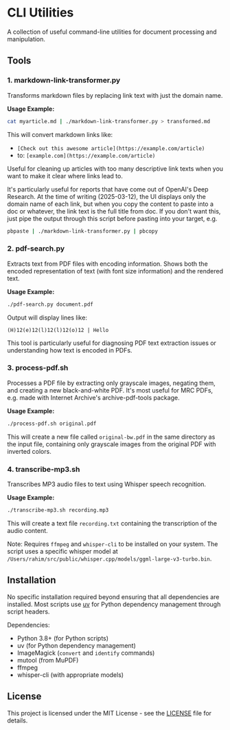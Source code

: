 # CLI Utilities

A collection of useful command-line utilities for document processing and manipulation.

## Tools

### 1. markdown-link-transformer.py

Transforms markdown files by replacing link text with just the domain name.

**Usage Example:**
```bash
cat myarticle.md | ./markdown-link-transformer.py > transformed.md
```

This will convert markdown links like:
- `[Check out this awesome article](https://example.com/article)` 
- to: `[example.com](https://example.com/article)`

Useful for cleaning up articles with too many descriptive link texts when you want to make it clear where links lead to.

It's particularly useful for reports that have come out of OpenAI's Deep Research. At the time of writing (2025-03-12), the UI displays only the domain name of each link, but when you copy the content to paste into a doc or whatever, the link text is the full title from doc. If you don't want this, just pipe the output through this script before pasting into your target, e.g.

```bash
pbpaste | ./markdown-link-transformer.py | pbcopy
```

### 2. pdf-search.py

Extracts text from PDF files with encoding information. Shows both the encoded representation of text (with font size information) and the rendered text.

**Usage Example:**
```bash
./pdf-search.py document.pdf
```

Output will display lines like:
```
(H)12(e)12(l)12(l)12(o)12 | Hello
```

This tool is particularly useful for diagnosing PDF text extraction issues or understanding how text is encoded in PDFs.

### 3. process-pdf.sh

Processes a PDF file by extracting only grayscale images, negating them, and creating a new black-and-white PDF. It's most useful for MRC PDFs, e.g. made with Internet Archive's archive-pdf-tools package.

**Usage Example:**
```bash
./process-pdf.sh original.pdf
```

This will create a new file called `original-bw.pdf` in the same directory as the input file, containing only grayscale images from the original PDF with inverted colors.

### 4. transcribe-mp3.sh

Transcribes MP3 audio files to text using Whisper speech recognition.

**Usage Example:**
```bash
./transcribe-mp3.sh recording.mp3
```

This will create a text file `recording.txt` containing the transcription of the audio content.

Note: Requires `ffmpeg` and `whisper-cli` to be installed on your system. The script uses a specific whisper model at `/Users/rahim/src/public/whisper.cpp/models/ggml-large-v3-turbo.bin`.

## Installation

No specific installation required beyond ensuring that all dependencies are installed. Most scripts use [uv](https://github.com/astral-sh/uv) for Python dependency management through script headers.

Dependencies:
- Python 3.8+ (for Python scripts)
- uv (for Python dependency management)
- ImageMagick (`convert` and `identify` commands)
- mutool (from MuPDF)
- ffmpeg
- whisper-cli (with appropriate models)

## License

This project is licensed under the MIT License - see the [LICENSE](./LICENSE) file for details.

